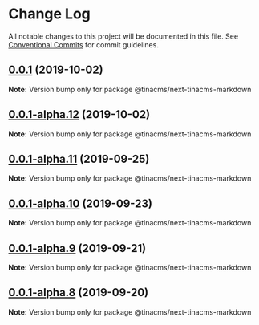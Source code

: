 # Change Log

All notable changes to this project will be documented in this file.
See [Conventional Commits](https://conventionalcommits.org) for commit guidelines.

## [0.0.1](https://github.com/tinacms/tinacms/compare/@tinacms/next-tinacms-markdown@0.0.1-alpha.12...@tinacms/next-tinacms-markdown@0.0.1) (2019-10-02)

**Note:** Version bump only for package @tinacms/next-tinacms-markdown





## [0.0.1-alpha.12](https://github.com/tinacms/tinacms/compare/@tinacms/next-tinacms-markdown@0.0.1-alpha.11...@tinacms/next-tinacms-markdown@0.0.1-alpha.12) (2019-10-02)

**Note:** Version bump only for package @tinacms/next-tinacms-markdown





## [0.0.1-alpha.11](https://github.com/tinacms/tinacms/compare/@tinacms/next-tinacms-markdown@0.0.1-alpha.10...@tinacms/next-tinacms-markdown@0.0.1-alpha.11) (2019-09-25)

**Note:** Version bump only for package @tinacms/next-tinacms-markdown





## [0.0.1-alpha.10](https://github.com/tinacms/tinacms/compare/@tinacms/next-tinacms-markdown@0.0.1-alpha.9...@tinacms/next-tinacms-markdown@0.0.1-alpha.10) (2019-09-23)

**Note:** Version bump only for package @tinacms/next-tinacms-markdown





## [0.0.1-alpha.9](https://github.com/tinacms/tinacms/compare/@tinacms/next-tinacms-markdown@0.0.1-alpha.7...@tinacms/next-tinacms-markdown@0.0.1-alpha.9) (2019-09-21)

**Note:** Version bump only for package @tinacms/next-tinacms-markdown





## [0.0.1-alpha.8](https://github.com/tinacms/tinacms/compare/@tinacms/next-tinacms-markdown@0.0.1-alpha.7...@tinacms/next-tinacms-markdown@0.0.1-alpha.8) (2019-09-20)

**Note:** Version bump only for package @tinacms/next-tinacms-markdown
